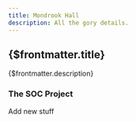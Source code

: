 ```yaml
---
title: Mondrook Hall
description: All the gory details.
---
```


## {$frontmatter.title}

{$frontmatter.description}

### The SOC Project

Add new stuff
